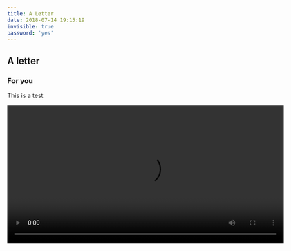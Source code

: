 ```yaml
---
title: A Letter
date: 2018-07-14 19:15:19
invisible: true
password: 'yes'
---
```

## A letter
### For you

This is a test

<video style="clear:both;display:block;margin:auto" height="320" controls>
<source src="http://f.us.sinaimg.cn/003s1TVMlx07n8TZ7gVG01040200imvo0k010.mp4?label=mp4_ld&template=640x360.24&Expires=1535380938&ssig=yGGWd3d4rV&KID=unistore,video">
</video>